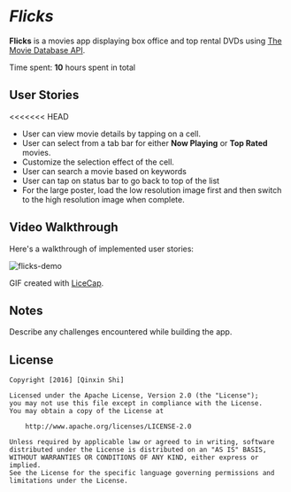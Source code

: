 # *Flicks*

**Flicks** is a movies app displaying box office and top rental DVDs using [The Movie Database API](http://docs.themoviedb.apiary.io/#).

Time spent: **10** hours spent in total

## User Stories

<<<<<<< HEAD
- User can view movie details by tapping on a cell.
- User can select from a tab bar for either **Now Playing** or **Top Rated** movies.
- Customize the selection effect of the cell.
- User can search a movie based on keywords
- User can tap on status bar to go back to top of the list
- For the large poster, load the low resolution image first and then switch to the high resolution image when complete.

## Video Walkthrough 

Here's a walkthrough of implemented user stories:

![flicks-demo]()

GIF created with [LiceCap](http://www.cockos.com/licecap/).

## Notes

Describe any challenges encountered while building the app.

## License

    Copyright [2016] [Qinxin Shi]

    Licensed under the Apache License, Version 2.0 (the "License");
    you may not use this file except in compliance with the License.
    You may obtain a copy of the License at

        http://www.apache.org/licenses/LICENSE-2.0

    Unless required by applicable law or agreed to in writing, software
    distributed under the License is distributed on an "AS IS" BASIS,
    WITHOUT WARRANTIES OR CONDITIONS OF ANY KIND, either express or implied.
    See the License for the specific language governing permissions and
    limitations under the License.
